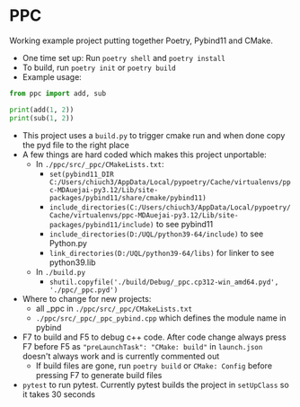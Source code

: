 # PPC

Working example project putting together Poetry, Pybind11 and CMake. 

* One time set up: Run `poetry shell` and `poetry install`
* To build, run `poetry init` or `poetry build`
* Example usage:

```python
from ppc import add, sub

print(add(1, 2))
print(sub(1, 2))
```
* This project uses a `build.py` to trigger cmake run and when done copy the pyd file to the right place 
* A few things are hard coded which makes this project unportable:
    * In `./ppc/src/_ppc/CMakeLists.txt`: 
        * `set(pybind11_DIR C:/Users/chiuch3/AppData/Local/pypoetry/Cache/virtualenvs/ppc-MDAuejai-py3.12/Lib/site-packages/pybind11/share/cmake/pybind11)`
        * `include_directories(C:/Users/chiuch3/AppData/Local/pypoetry/Cache/virtualenvs/ppc-MDAuejai-py3.12/Lib/site-packages/pybind11/include)` to see pybind11
        * `include_directories(D:/UQL/python39-64/include)` to see Python.py
        * `link_directories(D:/UQL/python39-64/libs)` for linker to see python39.lib
    * In `./build.py`
        * `shutil.copyfile('./build/Debug/_ppc.cp312-win_amd64.pyd', './ppc/_ppc.pyd')`
* Where to change for new projects: 
    * all _ppc in `./ppc/src/_ppc/CMakeLists.txt`
    * `./ppc/src/_ppc/_ppc_pybind.cpp` which defines the module name in pybind
* F7 to build and F5 to debug c++ code. After code change always press F7 before F5 as `"preLaunchTask": "CMake: build"` in `launch.json` doesn't always work and is currently commented out 
    * If build files are gone, run `poetry build` or `CMake: Config` before pressing F7 to generate build files
* `pytest` to run pytest. Currently pytest builds the project in `setUpClass` so it takes 30 seconds